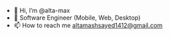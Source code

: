 - 👋 Hi, I’m @alta-max
- 🌱 Software Engineer (Mobile, Web, Desktop)
- 📫 How to reach me altamashsayed1412@gmail.com

<!---
alta-max/alta-max is a ✨ special ✨ repository because its `README.md` (this file) appears on your GitHub profile.
You can click the Preview link to take a look at your changes.
--->

